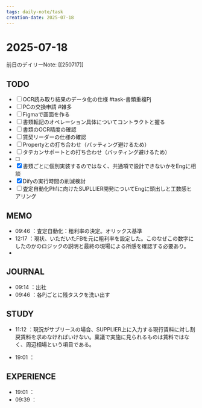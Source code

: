 ```yaml
---
tags: daily-note/task
creation-date: 2025-07-18
---
```


# 2025-07-18

 

前日のデイリーNote: [[250717]]
## TODO

- [ ] OCR読み取り結果のデータ化の仕様 #task-書類重複Pj 
- [ ] PCの交換申請 #雑多
- [ ] Figmaで画面を作る
- [ ] 書類転記のオペレーション具体についてコントラクトと握る
- [ ] 書類のOCR精度の確認
- [ ] 賃契リーダーの仕様の確認
- [ ] Propertyとの打ち合わせ（バッティング避けるため）
- [ ] タテカンサポートとの打ち合わせ（バッティング避けるため）
- [ ] 
- [x] 書類ごとに個別実装するのではなく、共通項で設計できないかをEngに相談
- [x] Difyの実行時間の削減検討
- [ ] 査定自動化Ph1に向けたSUPLLIER開発についてEngに頭出しと工数感ヒアリング

## MEMO
- 09:46 ：査定自動化：粗利率の決定。オリックス基準
- 12:17 ：現状、いただいたFBを元に粗利率を設定した。このなぜこの数字にしたのかのロジックの説明と最終の現場による所感を確認する必要あり。
- 

## JOURNAL
- 09:14 ：出社
- 09:46 ：各Pjごとに残タスクを洗い出す

## STUDY
- 11:12 ：現況がサブリースの場合、SUPPLIER上に入力する現行賃料に対し割戻賃料を求めなければいけない。稟議で実施に見られるものは賃料ではなく、周辺相場という項目である。

- 19:01 ：

## EXPERIENCE
- 19:01 ：
- 09:39 ：